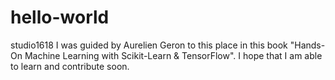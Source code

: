 # hello-world
studio1618
I was guided by Aurelien Geron to this place in this book "Hands-On Machine Learning with Scikit-Learn & TensorFlow". I hope that I am able to learn and contribute soon.
